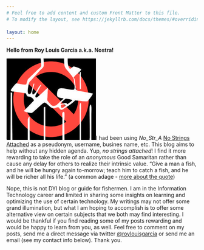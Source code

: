 ```yaml
---
# Feel free to add content and custom Front Matter to this file.
# To modify the layout, see https://jekyllrb.com/docs/themes/#overriding-theme-defaults

layout: home
---
```


**Hello from Roy Louis Garcia a.k.a. Nostra!**

<img class="nostra" src="/assets/images/nostra.jpg">I had been using *No_Str_A* [No Strings Attached](/2011/02/11/nostradmsx.html) as a pseudonym, username, busines name, etc. This blog aims to help without any hidden agenda. Yup, *no strings attached*! I find it more rewarding to take the role of an *anonymous* Good Samaritan rather than cause any delay for others to realize their intrinsic value. “Give a man a fish, and he will be hungry again to-morrow; teach him to catch a fish, and he will be richer all his life.” (a common adage - [more about the quote](https://quoteinvestigator.com/2015/08/28/fish/))

Nope, this is not DYI blog or guide for fishermen. I am in the Information Technology career and limited in sharing some insights on learning and optimizing the use of certain technology. My writings may not offer some grand illumination, but what I am hoping to accomplish is to offer some alternative view on certain subjects that we both may find interesting. I would be thankful if you find reading some of my posts rewarding and would be happy to learn from you, as well. Feel free to comment on my posts, send me a direct message via twitter [@roylouisgarcia](https://twitter.com/roylouisgarcia) or send me an email (see my contact info below). Thank you.

